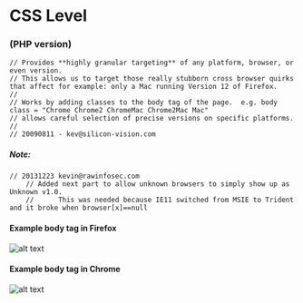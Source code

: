 # CSS Level
### (PHP version)

	// Provides **highly granular targeting** of any platform, browser, or even version.
	// This allows us to target those really stubborn cross browser quirks that affect for example: only a Mac running Version 12 of Firefox.
	//
	// Works by adding classes to the body tag of the page.  e.g. body class = "Chrome Chrome2 ChromeMac Chrome2Mac Mac"
	// allows careful selection of precise versions on specific platforms.
	//
	// 20090811 - kev@silicon-vision.com

##### Note:
    // 20131223 kevin@rawinfosec.com 
		// Added next part to allow unknown browsers to simply show up as Unknown v1.0. 
		// 		This was needed because IE11 switched from MSIE to Trident and it broke when browser[x]==null
		

#### Example body tag in Firefox
![alt text](https://raw.githubusercontent.com/RawInfoSec/php-css-level/master/examples-in-use-(images)/example-Firefox.png)

#### Example body tag in Chrome
![alt text](https://raw.githubusercontent.com/RawInfoSec/php-css-level/master/examples-in-use-(images)/example-Chrome.png)


